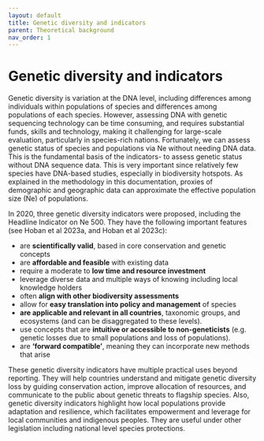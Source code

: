 ```yaml
---
layout: default
title: Genetic diversity and indicators
parent: Theoretical background
nav_order: 1
---
```


# Genetic diversity and indicators

Genetic diversity is variation at the DNA level, including differences among individuals within populations of species and differences among populations of each species. However, assessing DNA with genetic sequencing technology can be time consuming, and requires substantial funds, skills and technology, making it challenging for large-scale evaluation, particularly in species-rich nations. Fortunately, we can assess genetic status of species and populations via Ne without needing DNA data. This is the fundamental basis of the indicators- to assess genetic status without DNA sequence data. This is very important since relatively few species have DNA-based studies, especially in biodiversity hotspots. As explained in the methodology in this documentation, proxies of demographic and geographic data can approximate the effective population size (Ne) of populations.

In 2020, three genetic diversity indicators were proposed, including the Headline Indicator on Ne 500. They have the following important features (see Hoban et al 2023a, and Hoban et al 2023c):

* are **scientifically valid**, based in core conservation and genetic concepts 
* are **affordable and feasible** with existing data 
* require a moderate to **low time and resource investment**
* leverage diverse data and multiple ways of knowing including local knowledge holders
* often **align with other biodiversity assessments**
* allow for **easy translation into policy and management** of species
* **are applicable and relevant in all countries**, taxonomic groups, and ecosystems (and can be disaggregated to these levels).
* use concepts that are **intuitive or accessible to non-geneticists** (e.g. genetic losses due to small populations and loss of populations).
* are **‘forward compatible’**, meaning they can incorporate new methods that arise

These genetic diversity indicators have multiple practical uses beyond reporting. They will help countries understand and mitigate genetic diversity loss by guiding conservation action, improve allocation of resources, and communicate to the public about genetic threats to flagship species. Also, genetic diversity indicators highlight how local populations provide adaptation and resilience, which facilitates empowerment and leverage for local communities and indigenous peoples. They are useful under other legislation including national level species protections.
